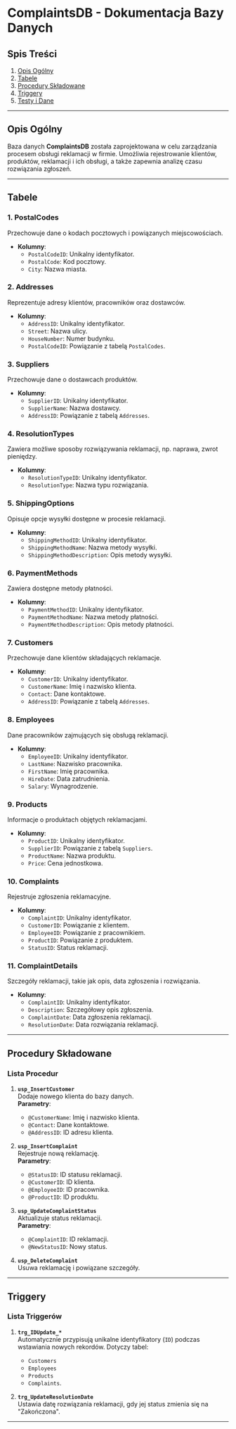 # ComplaintsDB - Dokumentacja Bazy Danych

## Spis Treści
1. [Opis Ogólny](#opis-ogólny)
2. [Tabele](#tabele)
3. [Procedury Składowane](#procedury-składowane)
4. [Triggery](#triggery)
5. [Testy i Dane](#testy-i-dane)

---

## Opis Ogólny
Baza danych **ComplaintsDB** została zaprojektowana w celu zarządzania procesem obsługi reklamacji w firmie. Umożliwia rejestrowanie klientów, produktów, reklamacji i ich obsługi, a także zapewnia analizę czasu rozwiązania zgłoszeń.

---

## Tabele
### 1. PostalCodes
Przechowuje dane o kodach pocztowych i powiązanych miejscowościach.
- **Kolumny**:
  - `PostalCodeID`: Unikalny identyfikator.
  - `PostalCode`: Kod pocztowy.
  - `City`: Nazwa miasta.

### 2. Addresses
Reprezentuje adresy klientów, pracowników oraz dostawców.
- **Kolumny**:
  - `AddressID`: Unikalny identyfikator.
  - `Street`: Nazwa ulicy.
  - `HouseNumber`: Numer budynku.
  - `PostalCodeID`: Powiązanie z tabelą `PostalCodes`.

### 3. Suppliers
Przechowuje dane o dostawcach produktów.
- **Kolumny**:
  - `SupplierID`: Unikalny identyfikator.
  - `SupplierName`: Nazwa dostawcy.
  - `AddressID`: Powiązanie z tabelą `Addresses`.

### 4. ResolutionTypes
Zawiera możliwe sposoby rozwiązywania reklamacji, np. naprawa, zwrot pieniędzy.
- **Kolumny**:
  - `ResolutionTypeID`: Unikalny identyfikator.
  - `ResolutionType`: Nazwa typu rozwiązania.

### 5. ShippingOptions
Opisuje opcje wysyłki dostępne w procesie reklamacji.
- **Kolumny**:
  - `ShippingMethodID`: Unikalny identyfikator.
  - `ShippingMethodName`: Nazwa metody wysyłki.
  - `ShippingMethodDescription`: Opis metody wysyłki.

### 6. PaymentMethods
Zawiera dostępne metody płatności.
- **Kolumny**:
  - `PaymentMethodID`: Unikalny identyfikator.
  - `PaymentMethodName`: Nazwa metody płatności.
  - `PaymentMethodDescription`: Opis metody płatności.

### 7. Customers
Przechowuje dane klientów składających reklamacje.
- **Kolumny**:
  - `CustomerID`: Unikalny identyfikator.
  - `CustomerName`: Imię i nazwisko klienta.
  - `Contact`: Dane kontaktowe.
  - `AddressID`: Powiązanie z tabelą `Addresses`.

### 8. Employees
Dane pracowników zajmujących się obsługą reklamacji.
- **Kolumny**:
  - `EmployeeID`: Unikalny identyfikator.
  - `LastName`: Nazwisko pracownika.
  - `FirstName`: Imię pracownika.
  - `HireDate`: Data zatrudnienia.
  - `Salary`: Wynagrodzenie.

### 9. Products
Informacje o produktach objętych reklamacjami.
- **Kolumny**:
  - `ProductID`: Unikalny identyfikator.
  - `SupplierID`: Powiązanie z tabelą `Suppliers`.
  - `ProductName`: Nazwa produktu.
  - `Price`: Cena jednostkowa.

### 10. Complaints
Rejestruje zgłoszenia reklamacyjne.
- **Kolumny**:
  - `ComplaintID`: Unikalny identyfikator.
  - `CustomerID`: Powiązanie z klientem.
  - `EmployeeID`: Powiązanie z pracownikiem.
  - `ProductID`: Powiązanie z produktem.
  - `StatusID`: Status reklamacji.

### 11. ComplaintDetails
Szczegóły reklamacji, takie jak opis, data zgłoszenia i rozwiązania.
- **Kolumny**:
  - `ComplaintID`: Unikalny identyfikator.
  - `Description`: Szczegółowy opis zgłoszenia.
  - `ComplaintDate`: Data zgłoszenia reklamacji.
  - `ResolutionDate`: Data rozwiązania reklamacji.

---

## Procedury Składowane

### Lista Procedur
1. **`usp_InsertCustomer`**  
   Dodaje nowego klienta do bazy danych.  
   **Parametry**:
   - `@CustomerName`: Imię i nazwisko klienta.
   - `@Contact`: Dane kontaktowe.
   - `@AddressID`: ID adresu klienta.

2. **`usp_InsertComplaint`**  
   Rejestruje nową reklamację.  
   **Parametry**:
   - `@StatusID`: ID statusu reklamacji.
   - `@CustomerID`: ID klienta.
   - `@EmployeeID`: ID pracownika.
   - `@ProductID`: ID produktu.

3. **`usp_UpdateComplaintStatus`**  
   Aktualizuje status reklamacji.  
   **Parametry**:
   - `@ComplaintID`: ID reklamacji.
   - `@NewStatusID`: Nowy status.

4. **`usp_DeleteComplaint`**  
   Usuwa reklamację i powiązane szczegóły.  

---

## Triggery

### Lista Triggerów
1. **`trg_IDUpdate_*`**  
   Automatycznie przypisują unikalne identyfikatory (`ID`) podczas wstawiania nowych rekordów. Dotyczy tabel:
   - `Customers`
   - `Employees`
   - `Products`
   - `Complaints`.

2. **`trg_UpdateResolutionDate`**  
   Ustawia datę rozwiązania reklamacji, gdy jej status zmienia się na "Zakończona".

---
